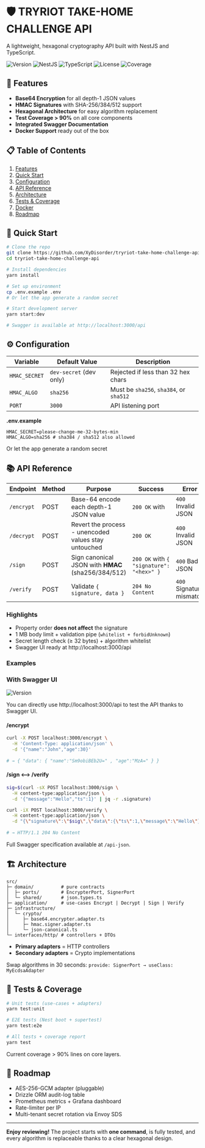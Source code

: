 # 🛡️ TRYRIOT TAKE-HOME CHALLENGE API

A lightweight, hexagonal cryptography API built with NestJS and TypeScript.

![Version](https://img.shields.io/badge/version-1.0.0-blue.svg)
![NestJS](https://img.shields.io/badge/NestJS-10.x-red.svg)
![TypeScript](https://img.shields.io/badge/TypeScript-5.x-blue.svg)
![License](https://img.shields.io/badge/license-MIT-green.svg)
![Coverage](https://img.shields.io/badge/coverage->90%25-brightgreen.svg)

## 🚀 Features

- **Base64 Encryption** for all depth-1 JSON values
- **HMAC Signatures** with SHA-256/384/512 support
- **Hexagonal Architecture** for easy algorithm replacement
- **Test Coverage > 90%** on all core components
- **Integrated Swagger Documentation**
- **Docker Support** ready out of the box

## 📋 Table of Contents

1. [Features](#-features)
2. [Quick Start](#-quick-start)
3. [Configuration](#️-configuration)
4. [API Reference](#-api-reference)
5. [Architecture](#️-architecture)
6. [Tests & Coverage](#-tests--coverage)
7. [Docker](#-docker)
8. [Roadmap](#-roadmap)

## 🚀 Quick Start

```bash
# Clone the repo
git clone https://github.com/XyDisorder/tryriot-take-home-challenge-api.git
cd tryriot-take-home-challenge-api

# Install dependencies
yarn install

# Set up environment
cp .env.example .env 
# Or let the app generate a random secret

# Start development server
yarn start:dev

# Swagger is available at http://localhost:3000/api
```

## ⚙️ Configuration

| Variable | Default Value | Description |
|----------|---------------|-------------|
| `HMAC_SECRET` | `dev-secret` (dev only) | Rejected if less than 32 hex chars |
| `HMAC_ALGO` | `sha256` | Must be `sha256`, `sha384`, or `sha512` |
| `PORT` | `3000` | API listening port |

**.env.example**


```env
HMAC_SECRET=please-change-me-32-bytes-min
HMAC_ALGO=sha256 # sha384 / sha512 also allowed
```
Or let the app generate a random secret

## 📚 API Reference

| Endpoint | Method | Purpose | Success | Error |
|----------|--------|---------|---------|-------|
| `/encrypt` | POST | Base-64 encode each depth-1 JSON value | `200 OK` with | `400` Invalid JSON |
| `/decrypt` | POST | Revert the process - unencoded values stay untouched | `200 OK` | `400` Invalid JSON |
| `/sign` | POST | Sign canonical JSON with **HMAC** (sha256/384/512) | `200 OK` with `{ "signature": "<hex>" }` | `400` Bad JSON |
| `/verify` | POST | Validate `{ signature, data }` | `204 No Content` | `400` Signature mismatch |

### Highlights
- Property order **does not affect** the signature
- 1 MB body limit + validation pipe (`whitelist + forbidUnknown`)
- Secret length check (≥ 32 bytes) + algorithm whitelist
- Swagger UI ready at http://localhost:3000/api

### Examples

### With Swagger UI
![Version](https://encrypted-tbn0.gstatic.com/images?q=tbn:ANd9GcR0E0DUXqgnptEbXRRbneGgdIi6NUbCE--iApXDGMCz8QWsPSPwhkyfSi91J2HUZ-O4vE8&usqp=CAU
)

You can directly use http://localhost:3000/api to test the API thanks to Swagger UI.



#### /encrypt
```bash
curl -X POST localhost:3000/encrypt \
  -H 'Content-Type: application/json' \
  -d '{"name":"John","age":30}'
  
# → { "data": { "name":"Sm9obiBEb2U=" , "age":"MzA=" } }
```

#### /sign ⟷ /verify
```bash
sig=$(curl -sX POST localhost:3000/sign \
  -H content-type:application/json \
  -d '{"message":"Hello","ts":1}' | jq -r .signature)

curl -iX POST localhost:3000/verify \
  -H content-type:application/json \
  -d "{\"signature\":\"$sig\",\"data\":{\"ts\":1,\"message\":\"Hello\"}}"
  
# → HTTP/1.1 204 No Content
```

Full Swagger specification available at `/api-json`.

## 🏗️ Architecture

```
src/
├─ domain/          # pure contracts
│  ├─ ports/        # EncrypterPort, SignerPort
│  └─ shared/       # json.types.ts
├─ application/     # use-cases Encrypt | Decrypt | Sign | Verify
├─ infrastructure/  
│  └─ crypto/       
│     ├─ base64.encrypter.adapter.ts
│     ├─ hmac.signer.adapter.ts
│     └─ json-canonical.ts
└─ interfaces/http/ # controllers + DTOs
```

- **Primary adapters** = HTTP controllers
- **Secondary adapters** = Crypto implementations

Swap algorithms in 30 seconds: `provide: SignerPort → useClass: MyEcdsaAdapter`

## 🧪 Tests & Coverage

```bash
# Unit tests (use-cases + adapters)
yarn test:unit

# E2E tests (Nest boot + supertest)
yarn test:e2e

# All tests + coverage report
yarn test
```

Current coverage > 90% lines on core layers.


## 🔮 Roadmap

- AES-256-GCM adapter (pluggable)
- Drizzle ORM audit-log table
- Prometheus metrics + Grafana dashboard
- Rate-limiter per IP
- Multi-tenant secret rotation via Envoy SDS

---

**Enjoy reviewing!** The project starts with **one command**, is fully tested, and every algorithm is replaceable thanks to a clear hexagonal design.
